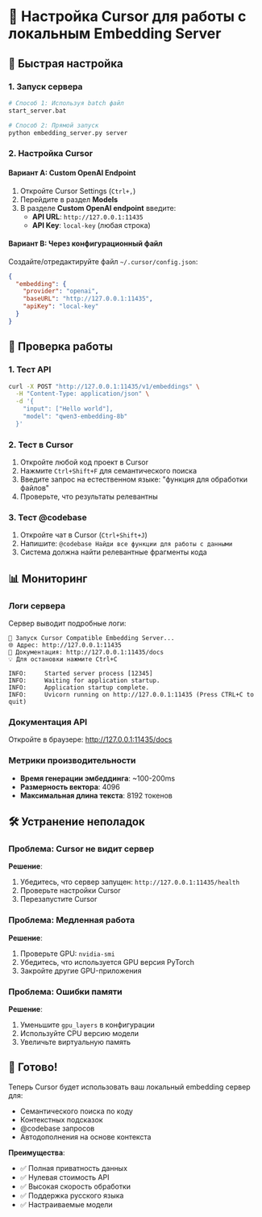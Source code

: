 # 🎯 Настройка Cursor для работы с локальным Embedding Server

## 🚀 Быстрая настройка

### 1. Запуск сервера
```bash
# Способ 1: Используя batch файл
start_server.bat

# Способ 2: Прямой запуск
python embedding_server.py server
```

### 2. Настройка Cursor

#### Вариант A: Custom OpenAI Endpoint
1. Откройте Cursor Settings (`Ctrl+,`)
2. Перейдите в раздел **Models**
3. В разделе **Custom OpenAI endpoint** введите:
   - **API URL**: `http://127.0.0.1:11435`
   - **API Key**: `local-key` (любая строка)

#### Вариант B: Через конфигурационный файл
Создайте/отредактируйте файл `~/.cursor/config.json`:
```json
{
  "embedding": {
    "provider": "openai",
    "baseURL": "http://127.0.0.1:11435",
    "apiKey": "local-key"
  }
}
```

## 🔧 Проверка работы

### 1. Тест API
```bash
curl -X POST "http://127.0.0.1:11435/v1/embeddings" \
  -H "Content-Type: application/json" \
  -d '{
    "input": ["Hello world"],
    "model": "qwen3-embedding-8b"
  }'
```

### 2. Тест в Cursor
1. Откройте любой код проект в Cursor
2. Нажмите `Ctrl+Shift+F` для семантического поиска
3. Введите запрос на естественном языке: "функция для обработки файлов"
4. Проверьте, что результаты релевантны

### 3. Тест @codebase
1. Откройте чат в Cursor (`Ctrl+Shift+J`)
2. Напишите: `@codebase Найди все функции для работы с данными`
3. Система должна найти релевантные фрагменты кода

## 📊 Мониторинг

### Логи сервера
Сервер выводит подробные логи:
```
🚀 Запуск Cursor Compatible Embedding Server...
🌐 Адрес: http://127.0.0.1:11435
📖 Документация: http://127.0.0.1:11435/docs
💡 Для остановки нажмите Ctrl+C

INFO:     Started server process [12345]
INFO:     Waiting for application startup.
INFO:     Application startup complete.
INFO:     Uvicorn running on http://127.0.0.1:11435 (Press CTRL+C to quit)
```

### Документация API
Откройте в браузере: http://127.0.0.1:11435/docs

### Метрики производительности
- **Время генерации эмбеддинга**: ~100-200ms
- **Размерность вектора**: 4096
- **Максимальная длина текста**: 8192 токенов

## 🛠️ Устранение неполадок

### Проблема: Cursor не видит сервер
**Решение**:
1. Убедитесь, что сервер запущен: `http://127.0.0.1:11435/health`
2. Проверьте настройки Cursor
3. Перезапустите Cursor

### Проблема: Медленная работа
**Решение**:
1. Проверьте GPU: `nvidia-smi`
2. Убедитесь, что используется GPU версия PyTorch
3. Закройте другие GPU-приложения

### Проблема: Ошибки памяти
**Решение**:
1. Уменьшите `gpu_layers` в конфигурации
2. Используйте CPU версию модели
3. Увеличьте виртуальную память

## 🎉 Готово!

Теперь Cursor будет использовать ваш локальный embedding сервер для:
- Семантического поиска по коду
- Контекстных подсказок
- @codebase запросов
- Автодополнения на основе контекста

**Преимущества**:
- ✅ Полная приватность данных
- ✅ Нулевая стоимость API
- ✅ Высокая скорость обработки
- ✅ Поддержка русского языка
- ✅ Настраиваемые модели 